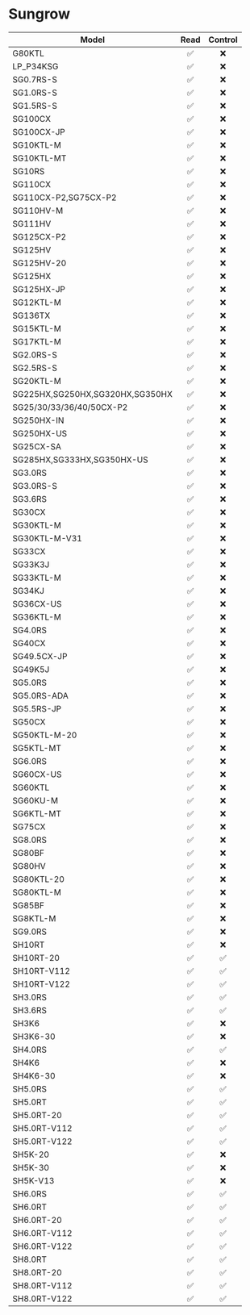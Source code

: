 # Sungrow

| Model                           | Read       | Control    |
| ------------------------------- |:----------:|:----------:|
| G80KTL                          | ✅         | ❌         |
| LP_P34KSG                       | ✅         | ❌         |
| SG0.7RS-S                       | ✅         | ❌         |
| SG1.0RS-S                       | ✅         | ❌         |
| SG1.5RS-S                       | ✅         | ❌         |
| SG100CX                         | ✅         | ❌         |
| SG100CX-JP                      | ✅         | ❌         |
| SG10KTL-M                       | ✅         | ❌         |
| SG10KTL-MT                      | ✅         | ❌         |
| SG10RS                          | ✅         | ❌         |
| SG110CX                         | ✅         | ❌         |
| SG110CX-P2,SG75CX-P2            | ✅         | ❌         |
| SG110HV-M                       | ✅         | ❌         |
| SG111HV                         | ✅         | ❌         |
| SG125CX-P2                      | ✅         | ❌         |
| SG125HV                         | ✅         | ❌         |
| SG125HV-20                      | ✅         | ❌         |
| SG125HX                         | ✅         | ❌         |
| SG125HX-JP                      | ✅         | ❌         |
| SG12KTL-M                       | ✅         | ❌         |
| SG136TX                         | ✅         | ❌         |
| SG15KTL-M                       | ✅         | ❌         |
| SG17KTL-M                       | ✅         | ❌         |
| SG2.0RS-S                       | ✅         | ❌         |
| SG2.5RS-S                       | ✅         | ❌         |
| SG20KTL-M                       | ✅         | ❌         |
| SG225HX,SG250HX,SG320HX,SG350HX | ✅         | ❌         |
| SG25/30/33/36/40/50CX-P2        | ✅         | ❌         |
| SG250HX-IN                      | ✅         | ❌         |
| SG250HX-US                      | ✅         | ❌         |
| SG25CX-SA                       | ✅         | ❌         |
| SG285HX,SG333HX,SG350HX-US      | ✅         | ❌         |
| SG3.0RS                         | ✅         | ❌         |
| SG3.0RS-S                       | ✅         | ❌         |
| SG3.6RS                         | ✅         | ❌         |
| SG30CX                          | ✅         | ❌         |
| SG30KTL-M                       | ✅         | ❌         |
| SG30KTL-M-V31                   | ✅         | ❌         |
| SG33CX                          | ✅         | ❌         |
| SG33K3J                         | ✅         | ❌         |
| SG33KTL-M                       | ✅         | ❌         |
| SG34KJ                          | ✅         | ❌         |
| SG36CX-US                       | ✅         | ❌         |
| SG36KTL-M                       | ✅         | ❌         |
| SG4.0RS                         | ✅         | ❌         |
| SG40CX                          | ✅         | ❌         |
| SG49.5CX-JP                     | ✅         | ❌         |
| SG49K5J                         | ✅         | ❌         |
| SG5.0RS                         | ✅         | ❌         |
| SG5.0RS-ADA                     | ✅         | ❌         |
| SG5.5RS-JP                      | ✅         | ❌         |
| SG50CX                          | ✅         | ❌         |
| SG50KTL-M-20                    | ✅         | ❌         |
| SG5KTL-MT                       | ✅         | ❌         |
| SG6.0RS                         | ✅         | ❌         |
| SG60CX-US                       | ✅         | ❌         |
| SG60KTL                         | ✅         | ❌         |
| SG60KU-M                        | ✅         | ❌         |
| SG6KTL-MT                       | ✅         | ❌         |
| SG75CX                          | ✅         | ❌         |
| SG8.0RS                         | ✅         | ❌         |
| SG80BF                          | ✅         | ❌         |
| SG80HV                          | ✅         | ❌         |
| SG80KTL-20                      | ✅         | ❌         |
| SG80KTL-M                       | ✅         | ❌         |
| SG85BF                          | ✅         | ❌         |
| SG8KTL-M                        | ✅         | ❌         |
| SG9.0RS                         | ✅         | ❌         |
| SH10RT                          | ✅         | ❌         |
| SH10RT-20                       | ✅         | ✅         |
| SH10RT-V112                     | ✅         | ✅         |
| SH10RT-V122                     | ✅         | ✅         |
| SH3.0RS                         | ✅         | ✅         |
| SH3.6RS                         | ✅         | ✅         |
| SH3K6                           | ✅         | ❌         |
| SH3K6-30                        | ✅         | ❌         |
| SH4.0RS                         | ✅         | ✅         |
| SH4K6                           | ✅         | ❌         |
| SH4K6-30                        | ✅         | ❌         |
| SH5.0RS                         | ✅         | ✅         |
| SH5.0RT                         | ✅         | ✅         |
| SH5.0RT-20                      | ✅         | ✅         |
| SH5.0RT-V112                    | ✅         | ✅         |
| SH5.0RT-V122                    | ✅         | ✅         |
| SH5K-20                         | ✅         | ❌         |
| SH5K-30                         | ✅         | ❌         |
| SH5K-V13                        | ✅         | ❌         |
| SH6.0RS                         | ✅         | ✅         |
| SH6.0RT                         | ✅         | ✅         |
| SH6.0RT-20                      | ✅         | ✅         |
| SH6.0RT-V112                    | ✅         | ✅         |
| SH6.0RT-V122                    | ✅         | ✅         |
| SH8.0RT                         | ✅         | ✅         |
| SH8.0RT-20                      | ✅         | ✅         |
| SH8.0RT-V112                    | ✅         | ✅         |
| SH8.0RT-V122                    | ✅         | ✅         |